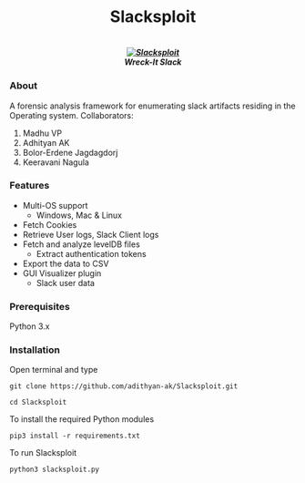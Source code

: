 <h1 align="center">Slacksploit</h1>

<h5 align="center">
  <br>
  <a href="https://github.com/adithyan-ak/Slacksploit"><img src="https://i.imgur.com/4IMkGdd.png" alt="Slacksploit"></a>
  <br>
  Wreck-It Slack
  <br>
</h5>


### About

A forensic analysis framework for enumerating slack artifacts residing in the Operating system.
Collaborators: 
1. Madhu VP
2. Adhityan AK
3. Bolor-Erdene Jagdagdorj
4. Keeravani Nagula

### Features

* Multi-OS support
    * Windows, Mac & Linux
* Fetch Cookies
* Retrieve User logs, Slack Client logs
* Fetch and analyze levelDB files
    * Extract authentication tokens
* Export the data to CSV
* GUI Visualizer plugin
    * Slack user data

### Prerequisites

Python 3.x

### Installation

Open terminal and type

```
git clone https://github.com/adithyan-ak/Slacksploit.git
```

```
cd Slacksploit
```

To install the required Python modules

```
pip3 install -r requirements.txt
```
To run Slacksploit

```
python3 slacksploit.py
```
